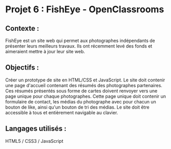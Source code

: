 # Projet 6 : FishEye - OpenClassrooms



## Contexte :
FishEye est un site web qui permet aux photographes indépendants de présenter leurs meilleurs travaux. Ils ont récemment levé des fonds et aimeraient mettre à jour leur site web.

## Objectifs :
Créer un prototype de site en HTML/CSS et JavaScript. Le site doit contenir une page d'accueil contenant des résumés des photographes partenaires. Ces résumés présentés sous forme de cartes doivent renvoyer vers une page unique pour chaque photographes. Cette page unique doit contenir un formulaire de contact, les médias du photographe avec pour chacun un bouton de like, ainsi qu'un bouton de tri des médias. Le site doit être accessible à tous et entièrement navigable au clavier. 

## Langages utilisés :
HTML5 / CSS3 / JavaScript

